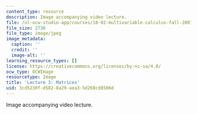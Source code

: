 ```yaml
---
content_type: resource
description: Image accompanying video lecture.
file: /ol-ocw-studio-app/courses/18-02-multivariable-calculus-fall-2007/3cd5230fd5828a29aea35d260cd8506d_03.jpg
file_size: 2736
file_type: image/jpeg
image_metadata:
  caption: ''
  credit: ''
  image-alt: ''
learning_resource_types: []
license: https://creativecommons.org/licenses/by-nc-sa/4.0/
ocw_type: OCWImage
resourcetype: Image
title: 'Lecture 3: Matrices'
uid: 3cd5230f-d582-8a29-aea3-5d260cd8506d
---
```

Image accompanying video lecture.